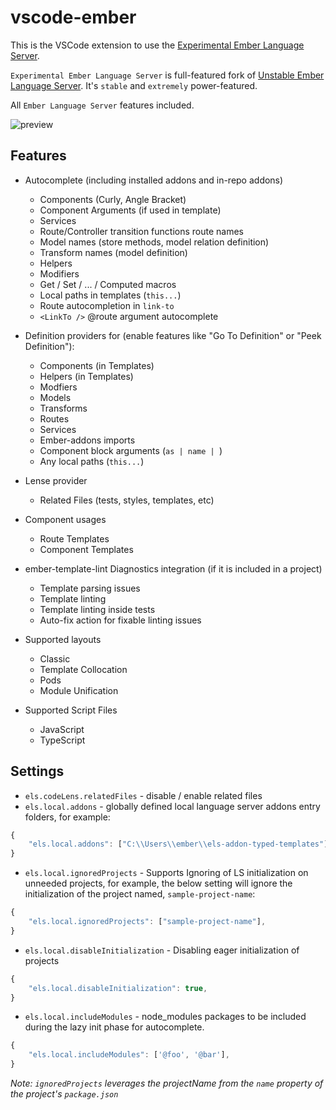 # vscode-ember

This is the VSCode extension to use the [Experimental Ember Language Server](https://github.com/suchitadoshi1987/ember-language-server). 

`Experimental Ember Language Server` is full-featured fork of [Unstable Ember Language Server](https://github.com/lifeart/ember-language-server). It's `stable` and `extremely` power-featured.


All `Ember Language Server` features included.

![preview](preview.gif)

## Features

- Autocomplete (including installed addons and in-repo addons)
  - Components (Curly, Angle Bracket)
  - Component Arguments (if used in template)
  - Services
  - Route/Controller transition functions route names
  - Model names (store methods, model relation definition)
  - Transform names (model definition)
  - Helpers
  - Modifiers
  - Get / Set / ... / Computed macros
  - Local paths in templates (`this...`)
  - Route autocompletion in `link-to`
  - `<LinkTo />` @route argument autocomplete


- Definition providers for (enable features like "Go To Definition" or "Peek Definition"):
  - Components (in Templates)
  - Helpers (in Templates)
  - Modfiers
  - Models
  - Transforms
  - Routes
  - Services
  - Ember-addons imports
  - Component block arguments (`as | name | `)
  - Any local paths (`this...`)

- Lense provider
  - Related Files (tests, styles, templates, etc)

- Component usages
  - Route Templates
  - Component Templates

- ember-template-lint Diagnostics integration (if it is included in a project)
  - Template parsing issues
  - Template linting
  - Template linting inside tests
  - Auto-fix action for fixable linting issues

- Supported layouts
  - Classic 
  - Template Collocation
  - Pods
  - Module Unification

- Supported Script Files
  - JavaScript
  - TypeScript

## Settings

* `els.codeLens.relatedFiles` - disable / enable related files
* `els.local.addons` - globally defined local language server addons entry folders, for example:
   
```js
{
    "els.local.addons": ["C:\\Users\\ember\\els-addon-typed-templates"],
}

```
* `els.local.ignoredProjects` -  Supports Ignoring of LS initialization on unneeded projects, for example, the below setting will ignore the initialization of the project named, `sample-project-name`:

```js
{
    "els.local.ignoredProjects": ["sample-project-name"],
}

```

* `els.local.disableInitialization` -  Disabling eager initialization of projects

```js
{
    "els.local.disableInitialization": true,
}
```

* `els.local.includeModules` - node_modules packages to be included during the lazy init phase for autocomplete.

```js
{
    "els.local.includeModules": ['@foo', '@bar'],
}
```

_Note: `ignoredProjects` leverages the projectName from the `name` property of the project's `package.json`_
